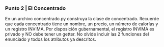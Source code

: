 ### Punto 2 | El Concentrado
En un archivo concentrado.py construya la clase de concentrado. Recuerde que cada concentrado tiene un nombre, un precio, un número de calorías y un registro INVIMA. Por disposición gubernamental, el registro INVIMA es privado y NO debe tener un getter. No olvide incluir las 2 funciones del enunciado y todos los atributos ya descritos. 